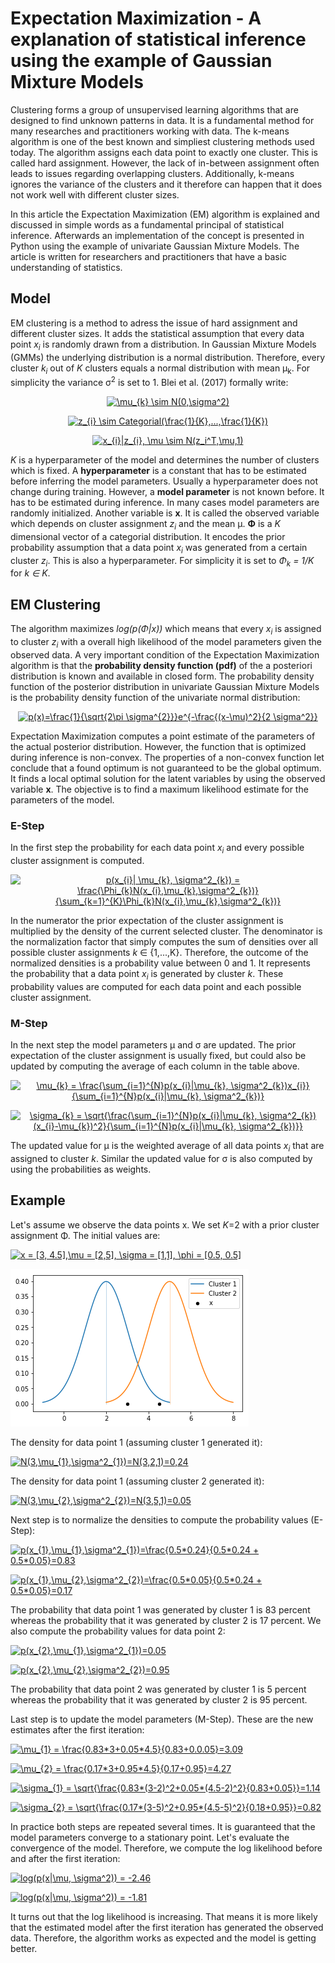 <h1>Expectation Maximization - A explanation of statistical inference using the example of Gaussian Mixture Models</h1>

Clustering forms a group of unsupervised learning algorithms that are designed to find unknown patterns in data. It is a fundamental method for many researches and practitioners working with data. The k-means algorithm is one of the best known and simpliest clustering methods used today. The algorithm assigns each data point to exactly one cluster. This is called hard assignment. However, the lack of in-between assignment often leads to issues regarding overlapping clusters. Additionally, k-means ignores the variance of the clusters and it therefore can happen that it does not work well with different cluster sizes.

In this article the Expectation Maximization (EM) algorithm is explained and discussed in simple words as a fundamental principal of statistical inference. Afterwards an implementation of the concept is presented in Python using the example of univariate Gaussian Mixture Models. The article is written for researchers and practitioners that have a basic understanding of statistics.

<h2>Model</h2>
EM clustering is a method to adress the issue of hard assignment and different cluster sizes. It adds the statistical assumption that every data point <i>x<sub>i</sub></i> is randomly drawn from a distribution. In Gaussian Mixture Models (GMMs) the underlying distribution is a normal distribution. Therefore, every cluster <i>k<sub>i</sub></i> out of <i>K</i> clusters equals a normal distribution with mean &mu;<sub>k</sub>. For simplicity the variance &sigma;<sup>2</sup> is set to 1. Blei et al. (2017) formally write:

<p align="center">
<a href="https://www.codecogs.com/eqnedit.php?latex=\dpi{120}&space;\mu_{k}&space;\sim&space;N(0,\sigma^2)" target="_blank"><img src="https://latex.codecogs.com/gif.latex?\dpi{120}&space;\mu_{k}&space;\sim&space;N(0,\sigma^2)" title="\mu_{k} \sim N(0,\sigma^2)" /></a>
</p>

<p align="center">
<a href="https://www.codecogs.com/eqnedit.php?latex=\dpi{120}&space;z_{i}&space;\sim&space;Categorial(\frac{1}{K},...,\frac{1}{K})" target="_blank"><img src="https://latex.codecogs.com/gif.latex?\dpi{120}&space;z_{i}&space;\sim&space;Categorial(\frac{1}{K},...,\frac{1}{K})" title="z_{i} \sim Categorial(\frac{1}{K},...,\frac{1}{K})" /></a>
</p>

<p align="center">
<a href="https://www.codecogs.com/eqnedit.php?latex=\dpi{120}&space;x_{i}|z_{i},&space;\mu&space;\sim&space;N(z_i^T,\mu,1)" target="_blank"><img src="https://latex.codecogs.com/gif.latex?\dpi{120}&space;x_{i}|z_{i},&space;\mu&space;\sim&space;N(z_i^T,\mu,1)" title="x_{i}|z_{i}, \mu \sim N(z_i^T,\mu,1)" /></a>
</p>

<i>K</i> is a hyperparameter of the model and determines the number of clusters which is fixed. A <b>hyperparameter</b> is a constant that has to be estimated before inferring the model parameters. Usually a hyperparameter does not change during training. However, a <b>model parameter</b> is not known before. It has to be estimated during inference. In many cases model parameters are randomly initialized. Another variable is <b>x</b>. It is called the observed variable which depends on cluster assignment <i>z<sub>i</sub></i> and the mean &mu;. <b>&Phi;</b> is a <i>K</i> dimensional vector of a categorial distribution. It encodes the prior probability assumption that a data point <i>x<sub>i</sub></i> was generated from a certain cluster <i>z<sub>i</sub></i>. This is also a hyperparameter. For simplicity it is set to <i>&Phi;<sub>k</sub> = 1/K</i> for <i>k &isin; K</i>. 

<h2>EM Clustering</h2>

The algorithm maximizes <i>log(p(&Phi;|x))</i> which means that every <i>x<sub>i</sub></i> is assigned to cluster <i>z<sub>i</sub></i> with a overall high likelihood of the model parameters given the observed data. A very important condition of the Expectation Maximization algorithm is that the <b>probability density function (pdf)</b> of the a posteriori distribution is known and available in closed form. The probability density function of the posterior distribution in univariate Gaussian Mixture Models is the probability density function of the univariate normal distribution: 
<p align="center">
<a href="https://www.codecogs.com/eqnedit.php?latex=\dpi{120}&space;p(x)=\frac{1}{\sqrt{2\pi&space;\sigma^{2}}}e^{-\frac{(x-\mu)^2}{2&space;\sigma^2}}" target="_blank"><img src="https://latex.codecogs.com/gif.latex?\dpi{120}&space;p(x)=\frac{1}{\sqrt{2\pi&space;\sigma^{2}}}e^{-\frac{(x-\mu)^2}{2&space;\sigma^2}}" title="p(x)=\frac{1}{\sqrt{2\pi \sigma^{2}}}e^{-\frac{(x-\mu)^2}{2 \sigma^2}}" /></a>
</p>
Expectation Maximization computes a point estimate of the parameters of the actual posterior distribution. However, the function that is optimized during inference is non-convex. The properties of a non-convex function let conclude that a found optimum is not guaranteed to be the global optimum. It finds a local optimal solution for the latent variables by using the observed variable <b>x</b>. The objective is to find a maximum likelihood estimate for the parameters of the model.

<h3>E-Step</h3>
In the first step the probability for each data point <i>x<sub>i</sub></i> and every possible cluster assignment is computed. 

<p align="center">
<a href="https://www.codecogs.com/eqnedit.php?latex=\dpi{120}&space;p(x_{i}|&space;\mu_{k},&space;\sigma^2_{k})&space;=&space;\frac{\Phi_{k}N(x_{i},\mu_{k},\sigma^2_{k})}{\sum_{k=1}^{K}\Phi_{k}N(x_{i},\mu_{k},\sigma^2_{k})}" target="_blank"><img src="https://latex.codecogs.com/gif.latex?\dpi{120}&space;p(x_{i}|&space;\mu_{k},&space;\sigma^2_{k})&space;=&space;\frac{\Phi_{k}N(x_{i},\mu_{k},\sigma^2_{k})}{\sum_{k=1}^{K}\Phi_{k}N(x_{i},\mu_{k},\sigma^2_{k})}" title="p(x_{i}| \mu_{k}, \sigma^2_{k}) = \frac{\Phi_{k}N(x_{i},\mu_{k},\sigma^2_{k})}{\sum_{k=1}^{K}\Phi_{k}N(x_{i},\mu_{k},\sigma^2_{k})}" /></a>
</p>

In the numerator the prior expectation of the cluster assignment is multiplied by the density of the current selected cluster. The denominator is the normalization factor that simply computes the sum of densities over all possible cluster assignments <i>k</i> &isin; {1,...,K}. Therefore, the outcome of the normalized densities is a probability value between 0 and 1. It represents the probability that a data point <i>x<sub>i</sub></i> is generated by cluster <i>k</i>. These probability values are computed for each data point and each possible cluster assignment. 

<h3>M-Step</h3>
In the next step the model parameters &mu; and &sigma; are updated. The prior expectation of the cluster assignment is usually fixed, but could also be updated by computing the average of each column in the table above. <br>

<p align="center">
<a href="https://www.codecogs.com/eqnedit.php?latex=\dpi{120}&space;\mu_{k}&space;=&space;\frac{\sum_{i=1}^{N}p(x_{i}|\mu_{k},&space;\sigma^2_{k})x_{i}}{\sum_{i=1}^{N}p(x_{i}|\mu_{k},&space;\sigma^2_{k})}" target="_blank"><img src="https://latex.codecogs.com/gif.latex?\dpi{120}&space;\mu_{k}&space;=&space;\frac{\sum_{i=1}^{N}p(x_{i}|\mu_{k},&space;\sigma^2_{k})x_{i}}{\sum_{i=1}^{N}p(x_{i}|\mu_{k},&space;\sigma^2_{k})}" title="\mu_{k} = \frac{\sum_{i=1}^{N}p(x_{i}|\mu_{k}, \sigma^2_{k})x_{i}}{\sum_{i=1}^{N}p(x_{i}|\mu_{k}, \sigma^2_{k})}" /></a>
</p>

<p align="center">
<a href="https://www.codecogs.com/eqnedit.php?latex=\dpi{120}&space;\sigma_{k}&space;=&space;\sqrt{\frac{\sum_{i=1}^{N}p(x_{i}|\mu_{k},&space;\sigma^2_{k})(x_{i}-\mu_{k})^2}{\sum_{i=1}^{N}p(x_{i}|\mu_{k},&space;\sigma^2_{k})}}" target="_blank"><img src="https://latex.codecogs.com/gif.latex?\dpi{120}&space;\sigma_{k}&space;=&space;\sqrt{\frac{\sum_{i=1}^{N}p(x_{i}|\mu_{k},&space;\sigma^2_{k})(x_{i}-\mu_{k})^2}{\sum_{i=1}^{N}p(x_{i}|\mu_{k},&space;\sigma^2_{k})}}" title="\sigma_{k} = \sqrt{\frac{\sum_{i=1}^{N}p(x_{i}|\mu_{k}, \sigma^2_{k})(x_{i}-\mu_{k})^2}{\sum_{i=1}^{N}p(x_{i}|\mu_{k}, \sigma^2_{k})}}" /></a>
</p>

The updated value for &mu; is the weighted average of all data points <i>x<sub>i</sub></i> that are assigned to cluster <i>k</i>. Similar the updated value for &sigma; is also computed by using the probabilities as weights.

<h2>Example</h2>
Let's assume we observe the data points x. We set <i>K</i>=2 with a prior cluster assignment &Phi;.
The initial values are:

<p>
<a href="https://www.codecogs.com/eqnedit.php?latex=\dpi{120}&space;x&space;=&space;[3,&space;4.5],\mu&space;=&space;[2,5],&space;\sigma&space;=&space;[1,1],&space;\phi&space;=&space;[0.5,&space;0.5]" target="_blank"><img src="https://latex.codecogs.com/gif.latex?\dpi{120}&space;x&space;=&space;[3,&space;4.5],\mu&space;=&space;[2,5],&space;\sigma&space;=&space;[1,1],&space;\phi&space;=&space;[0.5,&space;0.5]" title="x = [3, 4.5],\mu = [2,5], \sigma = [1,1], \phi = [0.5, 0.5]" /></a>
</p>

<img src="model.png" />

The density for data point 1 (assuming cluster 1 generated it):

<p>
<a href="https://www.codecogs.com/eqnedit.php?latex=\dpi{120}&space;N(3,\mu_{1},\sigma^2_{1})=N(3,2,1)=0,24" target="_blank"><img src="https://latex.codecogs.com/gif.latex?\dpi{120}&space;N(3,\mu_{1},\sigma^2_{1})=N(3,2,1)=0,24" title="N(3,\mu_{1},\sigma^2_{1})=N(3,2,1)=0,24" /></a>
</p>

The density for data point 1 (assuming cluster 2 generated it):

<p>
<a href="https://www.codecogs.com/eqnedit.php?latex=\dpi{120}&space;N(3,\mu_{2},\sigma^2_{2})=N(3,5,1)=0,05" target="_blank"><img src="https://latex.codecogs.com/gif.latex?\dpi{120}&space;N(3,\mu_{2},\sigma^2_{2})=N(3,5,1)=0,05" title="N(3,\mu_{2},\sigma^2_{2})=N(3,5,1)=0.05" /></a>
</p>

Next step is to normalize the densities to compute the probability values (E-Step):

<p>
<a href="https://www.codecogs.com/eqnedit.php?latex=\dpi{120}&space;p(x_{1},\mu_{1},\sigma^2_{1})=\frac{0.5*0.24}{0.5*0.24&space;&plus;&space;0.5*0.05}=0.83" target="_blank"><img src="https://latex.codecogs.com/gif.latex?\dpi{120}&space;p(x_{1},\mu_{1},\sigma^2_{1})=\frac{0.5*0.24}{0.5*0.24&space;&plus;&space;0.5*0.05}=0.83" title="p(x_{1},\mu_{1},\sigma^2_{1})=\frac{0.5*0.24}{0.5*0.24 + 0.5*0.05}=0.83" /></a>
</p>

<p>
<a href="https://www.codecogs.com/eqnedit.php?latex=\dpi{120}&space;p(x_{1},\mu_{2},\sigma^2_{2})=\frac{0.5*0.05}{0.5*0.24&space;&plus;&space;0.5*0.05}=0.17" target="_blank"><img src="https://latex.codecogs.com/gif.latex?\dpi{120}&space;p(x_{1},\mu_{2},\sigma^2_{2})=\frac{0.5*0.05}{0.5*0.24&space;&plus;&space;0.5*0.05}=0.17" title="p(x_{1},\mu_{2},\sigma^2_{2})=\frac{0.5*0.05}{0.5*0.24 + 0.5*0.05}=0.17" /></a>
</p>

The probability that data point 1 was generated by cluster 1 is 83 percent whereas the probability that it was generated by cluster 2 is 17 percent. We also compute the probability values for data point 2:

<p>
<a href="https://www.codecogs.com/eqnedit.php?latex=\dpi{120}&space;p(x_{2},\mu_{1},\sigma^2_{1})=0.05" target="_blank"><img src="https://latex.codecogs.com/gif.latex?\dpi{120}&space;p(x_{2},\mu_{1},\sigma^2_{1})=0.05" title="p(x_{2},\mu_{1},\sigma^2_{1})=0.05" /></a>
</p>

<p>
<a href="https://www.codecogs.com/eqnedit.php?latex=\dpi{120}&space;p(x_{2},\mu_{2},\sigma^2_{2})=0.95" target="_blank"><img src="https://latex.codecogs.com/gif.latex?\dpi{120}&space;p(x_{2},\mu_{2},\sigma^2_{2})=0.95" title="p(x_{2},\mu_{2},\sigma^2_{2})=0.95" /></a>
</p>

The probability that data point 2 was generated by cluster 1 is 5 percent whereas the probability that it was generated by cluster 2 is 95 percent.

Last step is to update the model parameters (M-Step). These are the new estimates after the first iteration:
<p>
  <a href="https://www.codecogs.com/eqnedit.php?latex=\dpi{120}&space;\mu_{1}&space;=&space;\frac{0.83*3&plus;0.05*4.5}{0.83&plus;0.0.05}=3.09" target="_blank"><img src="https://latex.codecogs.com/gif.latex?\dpi{120}&space;\mu_{1}&space;=&space;\frac{0.83*3&plus;0.05*4.5}{0.83&plus;0.05}=3.09" title="\mu_{1} = \frac{0.83*3+0.05*4.5}{0.83+0.0.05}=3.09" /></a>
</p>

<p>
<a href="https://www.codecogs.com/eqnedit.php?latex=\dpi{120}&space;\mu_{2}&space;=&space;\frac{0.17*3&plus;0.95*4.5}{0.17&plus;0.95}=4.27" target="_blank"><img src="https://latex.codecogs.com/gif.latex?\dpi{120}&space;\mu_{2}&space;=&space;\frac{0.17*3&plus;0.95*4.5}{0.17&plus;0.95}=4.27" title="\mu_{2} = \frac{0.17*3+0.95*4.5}{0.17+0.95}=4.27" /></a>
</p>

<p>
<a href="https://www.codecogs.com/eqnedit.php?latex=\dpi{120}&space;\sigma_{1}&space;=&space;\sqrt{\frac{0.83*(3-2)^2&plus;0.05*(4.5-2)^2}{0.83&plus;0.05}}=1.14" target="_blank"><img src="https://latex.codecogs.com/gif.latex?\dpi{120}&space;\sigma_{1}&space;=&space;\sqrt{\frac{0.83*(3-2)^2&plus;0.05*(4.5-2)^2}{0.83&plus;0.05}}=1.14" title="\sigma_{1} = \sqrt{\frac{0.83*(3-2)^2+0.05*(4.5-2)^2}{0.83+0.05}}=1.14" /></a>
</p>

<p>
<a href="https://www.codecogs.com/eqnedit.php?latex=\dpi{120}&space;\sigma_{2}&space;=&space;\sqrt{\frac{0.17*(3-5)^2&plus;0.95*(4.5-5)^2}{0.18&plus;0.95}}=0.82" target="_blank"><img src="https://latex.codecogs.com/gif.latex?\dpi{120}&space;\sigma_{2}&space;=&space;\sqrt{\frac{0.17*(3-5)^2&plus;0.95*(4.5-5)^2}{0.18&plus;0.95}}=0.82" title="\sigma_{2} = \sqrt{\frac{0.17*(3-5)^2+0.95*(4.5-5)^2}{0.18+0.95}}=0.82" /></a>
</p>

In practice both steps are repeated several times. It is guaranteed that the model parameters converge to a stationary point. Let's evaluate the convergence of the model. Therefore, we compute the log likelihood before and after the first iteration:

<p>
<a href="https://www.codecogs.com/eqnedit.php?latex=\dpi{120}&space;log(p(x|\mu,&space;\sigma^2))&space;=&space;-2.46" target="_blank"><img src="https://latex.codecogs.com/gif.latex?\dpi{120}&space;log(p(x|\mu,&space;\sigma^2))&space;=&space;-2.46" title="log(p(x|\mu, \sigma^2)) = -2.46" /></a>
</p>

<p>
<a href="https://www.codecogs.com/eqnedit.php?latex=\dpi{120}&space;log(p(x|\mu,&space;\sigma^2))&space;=&space;-1.81" target="_blank"><img src="https://latex.codecogs.com/gif.latex?\dpi{120}&space;log(p(x|\mu,&space;\sigma^2))&space;=&space;-1.81" title="log(p(x|\mu, \sigma^2)) = -1.81" /></a>
</p>

It turns out that the log likelihood is increasing. That means it is more likely that the estimated model after the first iteration has generated the observed data. Therefore, the algorithm works as expected and the model is getting better.

